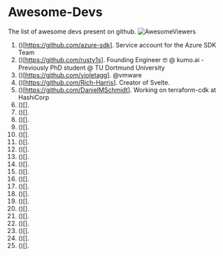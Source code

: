 # Awesome-Devs

The list of awesome devs present on github.
![AwesomeViewers](https://visitor-badge.glitch.me/badge?sunilrai486.awesomedevs=page.id&left_color=green&right_color=red)

1. ()[https://github.com/azure-sdk]. Service account for the Azure SDK Team
2. ()[https://github.com/rusty1s]. Founding Engineer 🤓 @ kumo.ai - Previously PhD student @ TU Dortmund University
3. ()[https://github.com/violetagg]. @vmware
4. ()[https://github.com/Rich-Harris]. Creator of Svelte.
5. ()[https://github.com/DanielMSchmidt]. Working on terraform-cdk at HashiCorp
6. ()[].
7. ()[].
8. ()[].
9. ()[].
10. ()[].
11. ()[].
12. ()[].
13. ()[].
14. ()[].
15. ()[].
16. ()[].
17. ()[].
18. ()[].
19. ()[].
20. ()[].
21. ()[].
22. ()[].
23. ()[].
24. ()[].
25. ()[].
